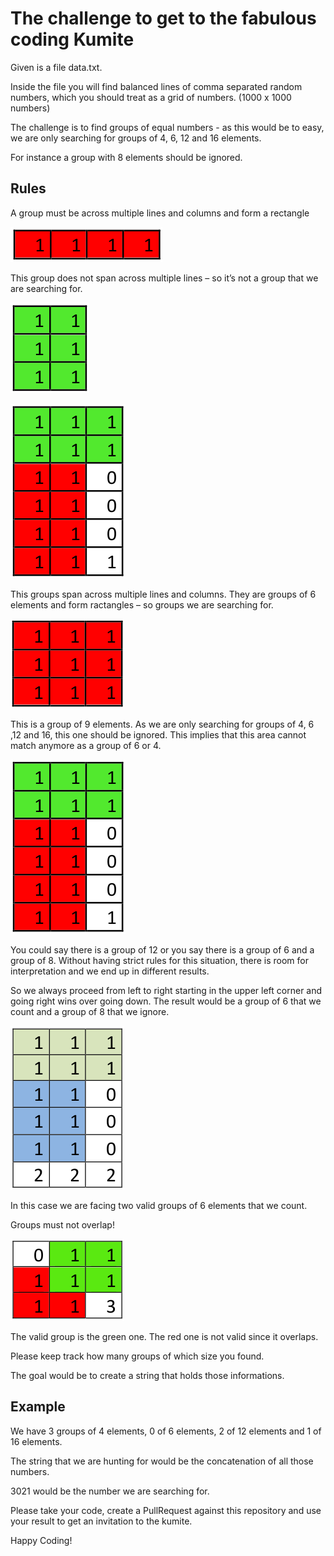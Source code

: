 # The challenge to get to the fabulous coding Kumite

Given is a file data.txt.

Inside the file you will find balanced lines of comma separated random numbers, which you should treat as a grid of numbers. (1000 x 1000 numbers)

The challenge is to find groups of equal numbers - as this would be to easy, we are only searching for groups of 4, 6, 12 and 16 elements.

For instance a group with 8 elements should be ignored.

## Rules

A group must be across multiple lines and columns and form a rectangle

![](/images/img-4-red-horizontal.png)

This group does not span across multiple lines – so it’s not a group that we are searching for.

![](/images/img-6-box-vertical.png)

![](/images/img-green-and-red.png)

This groups span across multiple lines and columns. They are groups of 6 elements and form ractangles – so groups we are searching for.

![](/images/img-red-3-3.png)

This is a group of 9 elements. As we are only searching for groups of 4, 6 ,12 and 16, this one should be ignored. This implies that this area cannot match anymore as a group of 6 or 4.

![](/images/img-green-and-red.png)

You could say there is a group of 12 or you say there is a group of 6 and a group of 8. Without having strict rules for this situation, there is room for interpretation and we end up in different results.

So we always proceed from left to right starting in the upper left corner and going right wins over going down. The result would be a group of 6 that we count and a group of 8 that we ignore.

![](/images/img-blue-box.png)

In this case we are facing two valid groups of 6 elements that we count.

Groups must not overlap!

![](/images/img-overlap.png)

The valid group is the green one. The red one is not valid since it overlaps.

Please keep track how many groups of which size you found.

The goal would be to create a string that holds those informations.

## Example

We have 3 groups of 4 elements, 0 of 6 elements, 2 of 12 elements and 1 of 16 elements.

The string that we are hunting for would be the concatenation of all those numbers.

3021 would be the number we are searching for.

Please take your code, create a PullRequest against this repository and use your result to get an invitation to the kumite. 

Happy Coding!
